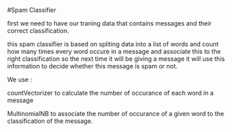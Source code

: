#Spam Classifier

first we need to have our traning data that contains messages and their correct classification.

this spam classifier is based on spliting data into a list of words and count how many times every word occure in a message and associate this to the right
classification so the next time it will be giving a message it will use this information to decide whether this message is spam or not.


We use :


countVectorizer to calculate the number of occurance of each word in a message

MultinomialNB to associate the number of occurance of a given word to the classification of the message.